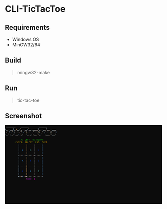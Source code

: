 # CLI-TicTacToe

## Requirements
* Windows OS
* MinGW32/64

## Build
>mingw32-make

## Run
>tic-tac-toe

## Screenshot
![Screenshot](https://github.com/dzutrinh/CLI-TicTacToe/blob/master/tictactoe.png)